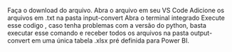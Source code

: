 Faça o download do arquivo.
Abra o arquivo em seu VS Code 
Adicione os arquivos em .txt na pasta input-convert
Abra o terminal integrado
Execute esse codigo <python convert_multiple_txt_to_excel.py> , caso tenha problemas com a versão do python, basta executar esse comando <python3 convert_multiple_txt_to_excel.py> 
e receber todos os arquivos na pasta output-convert em uma única tabela .xlsx pré definida para Power BI.

